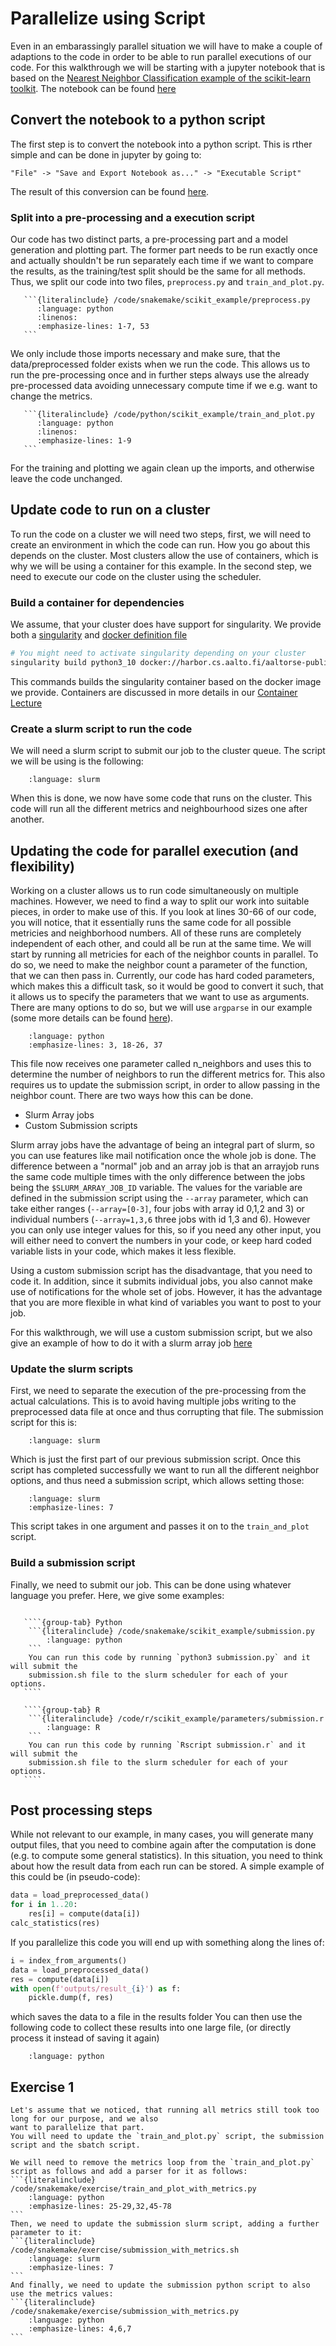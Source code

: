 # Parallelize using Script

Even in an embarassingly parallel situation we will have to make a couple of adaptions to the code
in order to be able to run parallel executions of our code. For this walkthrough we will be starting with
a jupyter notebook that is based on the
[Nearest Neighbor Classification example of the scikit-learn toolkit](https://scikit-learn.org/stable/auto_examples/neighbors/plot_classification.html). The notebook can be found [here](/code/jupyter/knn_iris.ipynb)

## Convert the notebook to a python script

The first step is to convert the notebook into a python script. This is rther simple and can be done in jupyter by going to:

```
"File" -> "Save and Export Notebook as..." -> "Executable Script"
```

The result of this conversion can be found [here](/code/python/scikit_example/knn_iris.py).

### Split into a pre-processing and a execution script

Our code has two distinct parts, a pre-processing part and a model generation and plotting part.
The former part needs to be run exactly once and actually shouldn't be run separately each time if we
want to compare the results, as the training/test split should be the same for all methods.
Thus, we split our code into two files, `preprocess.py` and `train_and_plot.py`.

````{toggle} train_and_plot.py
   ```{literalinclude} /code/snakemake/scikit_example/preprocess.py
      :language: python
      :linenos:
      :emphasize-lines: 1-7, 53
   ```
````

We only include those imports necessary and make sure, that the data/preprocessed folder exists when we run the code.
This allows us to run the pre-processing once and in further steps always use the already pre-processed
data avoiding unnecessary compute time if we e.g. want to change the metrics.

````{toggle} train_and_plot.py
   ```{literalinclude} /code/python/scikit_example/train_and_plot.py
      :language: python
      :linenos:
      :emphasize-lines: 1-9
   ```
````

For the training and plotting we again clean up the imports, and otherwise leave the code unchanged.

## Update code to run on a cluster

To run the code on a cluster we will need two steps, first, we will need to create an environment in
which the code can run. How you go about this depends on the cluster. Most clusters allow
the use of containers, which is why we will be using a container for this example.
In the second step, we need to execute our code on the cluster using the scheduler.

### Build a container for dependencies

We assume, that your cluster does have support for singularity. We provide both a [singularity](/code/container/singularity.def) and [docker definition file](/code/container/Dockerfile)

```bash
# You might need to activate singularity depending on your cluster
singularity build python3_10 docker://harbor.cs.aalto.fi/aaltorse-public/coderefinery/parallel-workflow:latest
```

This commands builds the singularity container based on the docker image we provide. Containers are discussed in more details in our [Container Lecture](https://coderefinery.github.io/ttt4hpc_containers/)

### Create a slurm script to run the code

We will need a slurm script to submit our job to the cluster queue. The script we will be using is the
following:

```{literalinclude} /code/slurm/scikit_example/submit_job.sh
    :language: slurm
```

When this is done, we now have some code that runs on the cluster. This code will run all the different
metrics and neighbourhood sizes one after another.

## Updating the code for parallel execution (and flexibility)

Working on a cluster allows us to run code simultaneously on multiple machines. However, we need to find a way to split
our work into suitable pieces, in order to make use of this. If you look at lines 30-66 of our code,
you will notice, that it essentially runs the same code for all possible metricies and neighborhood numbers.
All of these runs are completely independent of each other, and could all be run at the same time.
We will start by running all metricies for each of the neighbor counts in parallel. To do so, we need to make the neighbor
count a parameter of the function, that we can then pass in.
Currently, our code has hard coded parameters, which makes this a difficult task, so it would be good
to convert it such, that it allows us to specify the parameters that we want to use as arguments.
There are many options to do so, but we will use `argparse` in our example
(some more details can be found [here](https://aaltoscicomp.github.io/python-for-scicomp/scripts/#parsing-command-line-arguments-with-argparse)).

```{literalinclude} /code/python/scikit_example/parameters/train_and_plot.py
    :language: python
    :emphasize-lines: 3, 18-26, 37
```

This file now receives one parameter called n_neighbors and uses this to determine the number of neighbors to run the different metrics for.
This also requires us to update the submission script, in order to allow passing in the neighbor count.
There are two ways how this can be done.

- Slurm Array jobs
- Custom Submission scripts

Slurm array jobs have the advantage of being an integral part of slurm, so you can use features like mail
notification once the whole job is done. The difference between a "normal" job and an array job is that
an arrayjob runs the same code multiple times with the only difference between the jobs being the `$SLURM_ARRAY_JOB_ID`
variable. The values for the variable are defined in the submission script using the `--array` parameter, which can take
either ranges (`--array=[0-3]`, four jobs with array id 0,1,2 and 3) or individual numbers (`--array=1,3,6` three jobs with id 1,3 and 6). However you can only use integer values for this, so if you need any other input, you will either need to
convert the numbers in your code, or keep hard coded variable lists in your code, which makes it less flexible.

Using a custom submission script has the disadvantage, that you need to code it. In addition, since it submits individual
jobs, you also cannot make use of notifications for the whole set of jobs. However, it has the advantage that you
are more flexible in what kind of variables you want to post to your job.

For this walkthrough, we will use a custom submission script, but we also give an example of how to do it with a
slurm array job [here](array_jobs)

### Update the slurm scripts

First, we need to separate the execution of the pre-processing from the actual calculations.
This is to avoid having multiple jobs writing to the preprocessed data file at once and thus corrupting that file.
The submission script for this is:

```{literalinclude} /code/snakemake/scikit_example/submit_preprocess.sh
    :language: slurm
```

Which is just the first part of our previous submission script.
Once this script has completed successfully we want to run all the different neighbor options, and thus need a submission script, which allows setting those:

```{literalinclude} /code/snakemake/scikit_example/submission.sh
    :language: slurm
    :emphasize-lines: 7
```

This script takes in one argument and passes it on to the `train_and_plot` script.

### Build a submission script

Finally, we need to submit our job. This can be done using whatever language you prefer. Here, we give some examples:

`````{tabs}

   ````{group-tab} Python
    ```{literalinclude} /code/snakemake/scikit_example/submission.py
        :language: python
    ```
    You can run this code by running `python3 submission.py` and it will submit the
    submission.sh file to the slurm scheduler for each of your options.
   ````

   ````{group-tab} R
    ```{literalinclude} /code/r/scikit_example/parameters/submission.r
        :language: R
    ```
    You can run this code by running `Rscript submission.r` and it will submit the
    submission.sh file to the slurm scheduler for each of your options.
   ````
`````

## Post processing steps

While not relevant to our example, in many cases, you will generate many output files, that you need to
combine again after the computation is done (e.g. to compute some general statistics).
In this situation, you need to think about how the result data from each run can be stored.
A simple example of this could be (in pseudo-code):

```python
data = load_preprocessed_data()
for i in 1..20:
    res[i] = compute(data[i])
calc_statistics(res)
```

If you parallelize this code you will end up with something along the lines of:

```python
i = index_from_arguments()
data = load_preprocessed_data()
res = compute(data[i])
with open(f'outputs/result_{i}') as f:
    pickle.dump(f, res)
```

which saves the data to a file in the results folder
You can then use the following code to collect these results into one large file, (or directly process
it instead of saving it again)

```{literalinclude} /code/python/collection.py
    :language: python

```

## Exercise 1

```{exercise} Parallel-1: Add the metrics as a parameter to the submission
Let's assume that we noticed, that running all metrics still took too long for our purpose, and we also
want to parallelize that part.
You will need to update the `train_and_plot.py` script, the submission script and the sbatch script.

```

````{solution} Solution: Parallel-1
We will need to remove the metrics loop from the `train_and_plot.py` script as follows and add a parser for it as follows:
```{literalinclude} /code/snakemake/exercise/train_and_plot_with_metrics.py
    :language: python
    :emphasize-lines: 25-29,32,45-78
```
Then, we need to update the submission slurm script, adding a further parameter to it:
```{literalinclude} /code/snakemake/exercise/submission_with_metrics.sh
    :language: slurm
    :emphasize-lines: 7
```
And finally, we need to update the submission python script to also use the metrics values:
```{literalinclude} /code/snakemake/exercise/submission_with_metrics.py
    :language: python
    :emphasize-lines: 4,6,7
```

````
